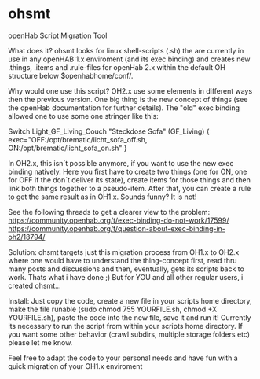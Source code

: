 # ohsmt
openHab Script Migration Tool

What does it? 
ohsmt looks for linux shell-scripts (.sh) the are currently in use in any openHAB 1.x enviroment (and its exec binding) and creates new .things, .items and .rule-files for openHab 2.x within the default OH structure below $openhabhome/conf/. 

Why would one use this script?
OH2.x use some elements in different ways then the previous version. One big thing is the new concept of things (see the openHab documentation for further details). The "old" exec binding allowed one to use some one stringer like this:

Switch	Light_GF_Living_Couch	"Steckdose Sofa"	(GF_Living)	{ exec="OFF:/opt/brematic/licht_sofa_off.sh, ON:/opt/brematic/licht_sofa_on.sh" }

In OH2.x, this isn´t possible anymore, if you want to use the new exec binding natively. Here you first have to create two things (one for ON, one for OFF if the don´t deliver its state), create items for those things and then link both things together to a pseudo-item. After that, you can create a rule to get the same result as in OH1.x. Sounds funny? It is not! 

See the following threads to get a clearer view to the problem:
https://community.openhab.org/t/exec-binding-do-not-work/17599/
https://community.openhab.org/t/question-about-exec-binding-in-oh2/18794/

Solution:
ohsmt targets just this migration process from OH1.x to OH2.x where one would have to understand the thing-concept first, read thru many posts and discussions and then, eventually, gets its scripts back to work. Thats what i have done ;) But for YOU and all other regular users, i created ohsmt...

Install:
Just copy the code, create a new file in your scripts home directory, make the file runable (sudo chmod 755 YOURFILE.sh, chmod +X YOURFILE.sh), paste the code into the new file, save it and run it! Currently its necessary to run the script from within your scripts home directory. If you want some other behavior (crawl subdirs, multiple storage folders etc) please let me know.

Feel free to adapt the code to your personal needs and have fun with a quick migration of your OH1.x enviroment
